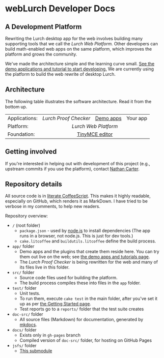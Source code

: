 
# webLurch Developer Docs

## A Development Platform

Rewriting the Lurch desktop app for the web involves building many
supporting tools that we call the *Lurch Web Platform.*  Other developers
can build math-enabled web apps on the same platform, which improves the
platform and grows the community.

We've made the architecture simple and the learning curve small.  [See the
demo applications and tutorial to start developing.](dev-tutorial.md)  We
are currently using the platform to build the web rewrite of desktop Lurch.

## Architecture

The following table illustrates the software architecture.  Read it from the
bottom up.

<table>
  <tr>
    <td>Applications:</td>
    <td align=center><i>Lurch Proof Checker</i></td>
    <td align=center><a href='dev-tutorial.md'>Demo apps</a></td>
    <td align=center>Your app</td>
  </tr>
  <tr>
    <td>Platform:</td>
    <td align=center colspan=3><i>Lurch Web Platform</i></td>
  </tr>
  <tr>
    <td>Foundation:</td>
    <td align=center colspan=3><a href='http://www.tinymce.com'>TinyMCE
        editor</a></td>
  </tr>
</table>

## Getting involved

If you're interested in helping out with development of this project (e.g.,
upstream commits if you use the platform), contact
[Nathan Carter](mailto:ncarter@bentley.edu).

## Repository details

All source code is in [literate
CoffeeScript](http://coffeescript.org/#literate).  This makes it highly
readable, especially on GitHub, which renders it as MarkDown.  I have tried
to be verbose in my comments, to help new readers.

Repository overview:

 * `/` (root folder)
    * `package.json` - used by [node.js](http://nodejs.org) to install
      dependencies  (The app runs in a browser, not node.js.  This is just
      for dev tools.)
    * `cake.litcoffee` and `buildutils.litcoffee` define the build process.
 * `app/` folder
    * Demo apps and the plugins that create them reside here.  You can try
      them out live on the web; see
      [the demo apps and tutorials page](dev-tutorial.md).
    * The *Lurch Proof Checker* is being rewritten for the web and many of
      its files live in this folder.
 * `src/` folder
    * Source code files used for building the platform.
    * The build process compiles these into files in the `app` folder.
 * `test/` folder
    * Unit tests.
    * To run them, execute `cake test` in the main folder, after you've set
      it up as per [the Getting Started page](doc/getting-started.md).
    * Test reports go to a `reports/` folder that the test suite creates
 * `doc-src/` folder
    * All source files (Markdown) for documentation, generated by
      [mkdocs](http://www.mkdocs.org/).
 * `docs/` folder
    * Exists only in `gh-pages` branch
    * Compiled version of `doc-src/` folder, for hosting on GitHub Pages
 * `jsfs/` folder
    * [This submodule](https://github.com/nathancarter/jsfs)
